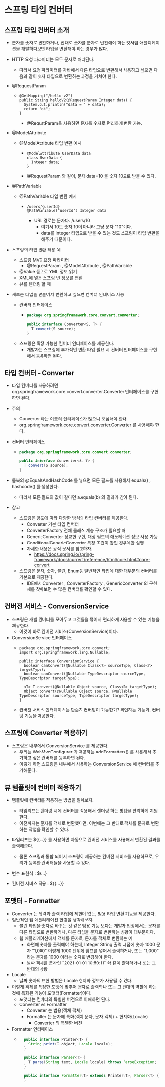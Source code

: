 # 스프링 타입 컨버터

## 스프링 타입 컨버터 소개
- 문자를 숫자로 변환하거나, 반대로 숫자를 문자로 변환해야 하는 것처럼 애플리케이션을 개발하다보면 타입을 변환해야 하는 경우가 많다.

- HTTP 요청 파라미터는 모두 문자로 처리된다. 
  - 따라서 요청 파라미터를 자바에서 다른 타입으로 변환해서 사용하고 싶으면 다음과 같이 숫자 타입으로 변환하는 과정을 거쳐야 한다.

- @RequestParam
  - ```
    @GetMapping("/hello-v2")
    public String helloV2(@RequestParam Integer data) {
      System.out.println("data = " + data);
      return "ok";
    }    
    ```
    - @RequstParam을 사용하면 문자를 숫자로 편리하게 변환 가능.

- @ModelAttribute 
  - @ModelAttribute 타입 변환 예시 
    - ```
      @ModelAttribute UserData data
      class UserData {
        Integer data;
      }
      ```
    - @RequestParam 와 같이, 문자 data=10 을 숫자 10으로 받을 수 있다.

- @PathVariable
  - @PathVariable 타입 변환 예시 
    - ```
      /users/{userId}
      @PathVariable("userId") Integer data 
      ```
      - URL 경로는 문자다. /users/10 
        - 여기서 10도 숫자 10이 아니라 그냥 문자 "10"이다. 
        - data를 Integer 타입으로 받을 수 있는 것도 스프링이 타입 변환을 해주기 때문이다.

- 스프링의 타입 변환 적용 예
  - 스프링 MVC 요청 파라미터
    - @RequestParam , @ModelAttribute , @PathVariable
  - @Value 등으로 YML 정보 읽기
  - XML에 넣은 스프링 빈 정보를 변환
  - 뷰를 렌더링 할 때

- 새로운 타입을 만들어서 변환하고 싶으면 컨버터 인테이스 사용
  - 컨버터 인터페이스 
    - ```java
      package org.springframework.core.convert.converter;
      
      public interface Converter<S, T> {
        T convert(S source);
      }
      ```
  - 스프링은 확장 가능한 컨버터 인터페이스를 제공한다.
    - 개발자는 스프링에 추가적인 변환 타입 필요 시 컨버터 인터페이스를 구현해서 등록하면 된다.

## 타입 컨버터 - Converter
- 타입 컨버터를 사용하려면 org.springframework.core.convert.converter.Converter 인터페이스를 구현하면 된다.
- 주의
  - Converter 라는 이름의 인터페이스가 많으니 조심해야 한다.
  - org.springframework.core.convert.converter.Converter 를 사용해야 한다.
- 컨버터 인터페이스 
  - ```java
    package org.springframework.core.convert.converter;
    
    public interface Converter<S, T> {
      T convert(S source);
    }
    ```
    
- 롬복의 @EqualsAndHashCode 를 넣으면 모든 필드를 사용해서 equals() , hashcode() 를 생성한다. 
  - 따라서 모든 필드의 값이 같다면 a.equals(b) 의 결과가 참이 된다.

- 참고
  - 스프링은 용도에 따라 다양한 방식의 타입 컨버터를 제공한다.
    - Converter 기본 타입 컨버터
    - ConverterFactory 전체 클래스 계층 구조가 필요할 때
    - GenericConverter 정교한 구현, 대상 필드의 애노테이션 정보 사용 가능
    - ConditionalGenericConverter 특정 조건이 참인 경우에만 실행
    - 자세한 내용은 공식 문서를 참고하자.
      - https://docs.spring.io/spring-framework/docs/current/reference/html/core.html#core-convert
  - 스프링은 문자, 숫자, 불린, Enum등 일반적인 타입에 대한 대부분의 컨버터를 기본으로 제공한다. 
    - IDE에서 Converter , ConverterFactory , GenericConverter 의 구현체를 찾아보면 수 많은 컨버터를 확인할 수 있다.

## 컨버전 서비스 - ConversionService
- 스프링은 개별 컨버터를 모아두고 그것들을 묶어서 편리하게 사용할 수 있는 기능을 제공한다.
  - 이것이 바로 컨버전 서비스(ConversionService)이다.
- ConversionService 인터페이스
  - ```
    package org.springframework.core.convert;
    import org.springframework.lang.Nullable;
    
    public interface ConversionService {
      boolean canConvert(@Nullable Class<?> sourceType, Class<?> targetType);
      boolean canConvert(@Nullable TypeDescriptor sourceType, TypeDescriptor targetType);
      
      <T> T convert(@Nullable Object source, Class<T> targetType);
      Object convert(@Nullable Object source, @Nullable TypeDescriptor sourceType, TypeDescriptor targetType);
    }
    ```
  - 컨버전 서비스 인터페이스는 단순히 컨버팅이 가능한가? 확인하는 기능과, 컨버팅 기능을 제공한다.

## 스프링에 Converter 적용하기
- 스프링은 내부에서 ConversionService 를 제공한다. 
  - 우리는 WebMvcConfigurer 가 제공하는 addFormatters() 를 사용해서 추가하고 싶은 컨버터를 등록하면 된다. 
  - 이렇게 하면 스프링은 내부에서 사용하는 ConversionService 에 컨버터를 추가해준다.

## 뷰 템플릿에 컨버터 적용하기
-  템플릿에 컨버터를 적용하는 방법을 알아보자.
   - 타임리프는 렌더링 시에 컨버터를 적용해서 렌더링 하는 방법을 편리하게 지원한다.
   - 이전까지는 문자를 객체로 변환했다면, 이번에는 그 반대로 객체를 문자로 변환하는 작업을 확인할 수 있다.

- 타임리프는 ${{...}} 를 사용하면 자동으로 컨버전 서비스를 사용해서 변환된 결과를 출력해준다. 
  - 물론 스프링과 통합 되어서 스프링이 제공하는 컨버전 서비스를 사용하므로, 우리가 등록한 컨버터들을 사용할 수 있다.

- 변수 표현식 : ${...}
- 컨버전 서비스 적용 : ${{...}}

## 포맷터 - Formatter
- Converter 는 입력과 출력 타입에 제한이 없는, 범용 타입 변환 기능을 제공한다.
- 일반적인 웹 애플리케이션 환경을 생각해보자. 
  - 불린 타입을 숫자로 바꾸는 것 같은 범용 기능 보다는 개발자 입장에서는 문자를 다른 타입으로 변환하거나, 다른 타입을 문자로 변환하는 상황이 대부분이다.
  - 웹 애플리케이션에서 객체를 문자로, 문자를 객체로 변환하는 예
    - 화면에 숫자를 출력해야 하는데, Integer String 출력 시점에 숫자 1000 문자 "1,000" 이렇게 1000 단위에 쉼표를 넣어서 출력하거나, 또는 "1,000" 라는 문자를 1000 이라는 숫자로 변경해야 한다.
    - 날짜 객체를 문자인 "2021-01-01 10:50:11" 와 같이 출력하거나 또는 그 반대의 상황
- Locale
  - 날짜 숫자의 표현 방법은 Locale 현지화 정보가 사용될 수 있다.
- 이렇게 객체를 특정한 포맷에 맞추어 문자로 출력학나 또는 그 반대의 역할에 하는 것에 특화된 기능이 포맷터(Formatter)이다.
  - 포맷터는 컨버터의 특별한 버전으로 이해하면 된다.
  - Converter vs Formatter
    - Converter 는 범용(객체 객체)
    - Formatter 는 문자에 특화(객체 문자, 문자 객체) + 현지화(Locale)
      - Converter 의 특별한 버전
- Formatter  인터페이스
  - ```java
      public interface Printer<T> {
        String print(T object, Locale locale);
      }
  
      public interface Parser<T> {
        T parse(String text, Locale locale) throws ParseException;
      }
    
      public interface Formatter<T> extends Printer<T>, Parser<T> {
      }
    ```